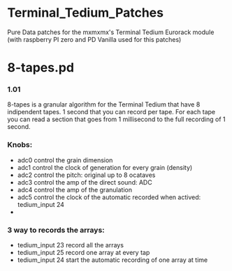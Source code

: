 # Terminal_Tedium_Patches
Pure Data patches  for the mxmxmx's Terminal Tedium Eurorack module 
(with raspberry PI zero and PD Vanilla used for this patches)

# 8-tapes.pd
### 1.01
8-tapes is a granular algorithm for the Terminal Tedium that have 8 indipendent tapes. 
1 second that you can record per tape. 
For each tape you can read a section that goes from 1 millisecond to the full recording of 1 second.

### Knobs:
  - adc0 control the grain dimension
  - adc1 control the clock of generation for every grain (density)
  - adc2 control the pitch: original up to 8 ocataves
  - adc3 control the amp of the direct sound: ADC
  - adc4 control the amp of the granulation
  - adc5 control the clock of the automatic recorded when actived: tedium_input 24
  - 
### 3 way to records the arrays:
  - tedium_input 23 record all the arrays
  - tedium_input 25 record one array at every tap
  - tedium_input 24 start the automatic recording of one array at time
